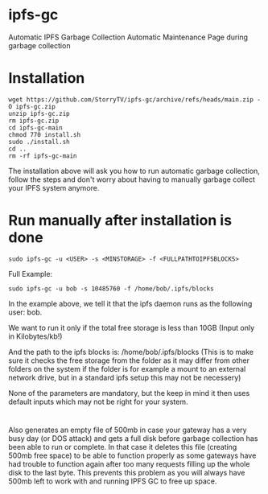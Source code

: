 # ipfs-gc
Automatic IPFS Garbage Collection
Automatic Maintenance Page during garbage collection

# Installation
```
wget https://github.com/StorryTV/ipfs-gc/archive/refs/heads/main.zip -O ipfs-gc.zip
unzip ipfs-gc.zip
rm ipfs-gc.zip
cd ipfs-gc-main
chmod 770 install.sh
sudo ./install.sh
cd ..
rm -rf ipfs-gc-main
```
The installation above will ask you how to run automatic garbage collection, follow the steps and don't worry about having to manually garbage collect your IPFS system anymore.
# Run manually after installation is done
```
sudo ipfs-gc -u <USER> -s <MINSTORAGE> -f <FULLPATHTOIPFSBLOCKS>
```
Full Example:
```
sudo ipfs-gc -u bob -s 10485760 -f /home/bob/.ipfs/blocks
```
In the example above, we tell it that the ipfs daemon runs as the following user: bob.

We want to run it only if the total free storage is less than 10GB (Input only in Kilobytes/kb!)

And the path to the ipfs blocks is: /home/bob/.ipfs/blocks (This is to make sure it checks the free storage from the folder as it may differ from other folders on the system if the folder is for example a mount to an external network drive, but in a standard ipfs setup this may not be necessery)

None of the parameters are mandatory, but the keep in mind it then uses default inputs which may not be right for your system.

#
Also generates an empty file of 500mb in case your gateway has a very busy day (or DOS attack) and gets a full disk before garbage collection has been able to run or complete. In that case it deletes this file (creating 500mb free space) to be able to function properly as some gateways have had trouble to function again after too many requests filling up the whole disk to the last byte. This prevents this problem as you will always have 500mb left to work with and running IPFS GC to free up space.
